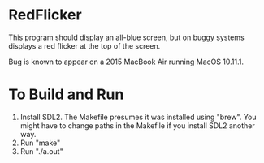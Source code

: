# RedFlicker

This program should display an all-blue screen, but on buggy systems displays a
red flicker at the top of the screen.  

Bug is known to appear on a 2015 MacBook Air running MacOS 10.11.1.

# To Build and Run

1. Install SDL2.  The Makefile presumes it was installed using "brew".  You might have
   to change paths in the Makefile if you install SDL2 another way.
2. Run "make"
3. Run "./a.out"
